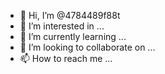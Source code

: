 - 👋 Hi, I’m @4784489f88t
- 👀 I’m interested in ...
- 🌱 I’m currently learning ...
- 💞️ I’m looking to collaborate on ...
- 📫 How to reach me ...

<!---
4784489f88t/4784489f88t is a ✨ special ✨ repository because its `README.md` (this file) appears on your GitHub profile.
You can click the Preview link to take a look at your changes.
--->
